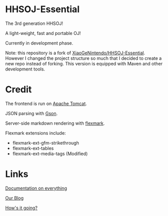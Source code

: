 # HHSOJ-Essential
The 3rd generation HHSOJ!

A light-weight, fast and portable OJ!

Currently in development phase.

Note: this repository is a fork of [XiaoGeNintendo/HHSOJ-Essential](https://github.com/XiaoGeNintendo/HHSOJ-Essential).
However I changed the project structure so much that I decided to create a new repo instead of forking.
This version is equipped with Maven and other development tools.

# Credit
The frontend is run on [Apache Tomcat](https://tomcat.apache.org/).

JSON parsing with [Gson](https://github.com/google/gson).

Server-side markdown rendering with [flexmark](https://github.com/vsch/flexmark-java).

Flexmark extensions include:
-	flexmark-ext-gfm-strikethrough
-	flexmark-ext-tables
-	flexmark-ext-media-tags (Modified)

# Links
[Documentation on everything](https://xgn.gitbook.io/hhsoj-essential-doc/)

[Our Blog](https://blog.hellholestudios.top/)

[How's it going?](https://betaoj.hellholestudios.top/HellOJ)
